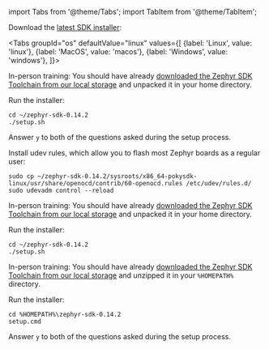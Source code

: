 import Tabs from '@theme/Tabs';
import TabItem from '@theme/TabItem';

Download the [latest SDK installer](https://github.com/zephyrproject-rtos/sdk-ng/releases):

<Tabs
groupId="os"
defaultValue="linux"
values={[
{label: 'Linux', value: 'linux'},
{label: 'MacOS', value: 'macos'},
{label: 'Windows', value: 'windows'},
]}>
<TabItem value="linux">

In-person training: You should have already [downloaded the Zephyr SDK Toolchain from our local storage](docs/zephyr-intro/sdk-local-download.md) and unpacked it in your home directory.

Run the installer:

```console
cd ~/zephyr-sdk-0.14.2
./setup.sh
```

Answer `y` to both of the questions asked during the setup process.

Install udev rules, which allow you to flash most Zephyr boards as a regular user:

```console
sudo cp ~/zephyr-sdk-0.14.2/sysroots/x86_64-pokysdk-linux/usr/share/openocd/contrib/60-openocd.rules /etc/udev/rules.d/
sudo udevadm control --reload
```

</TabItem>
<TabItem value="macos">

In-person training: You should have already [downloaded the Zephyr SDK Toolchain from our local storage](docs/zephyr-intro/sdk-local-download.md) and unpacked it in your home directory.

Run the installer:

```console
cd ~/zephyr-sdk-0.14.2
./setup.sh
```

</TabItem>
<TabItem value="windows">

In-person training: You should have already [downloaded the Zephyr SDK Toolchain from our local storage](docs/zephyr-intro/sdk-local-download.md) and unzipped it in your `%HOMEPATH%` directory.

Run the installer:

```console
cd %HOMEPATH%\zephyr-sdk-0.14.2
setup.cmd
```

Answer `y` to both of the questions asked during the setup process.

</TabItem>
</Tabs>
